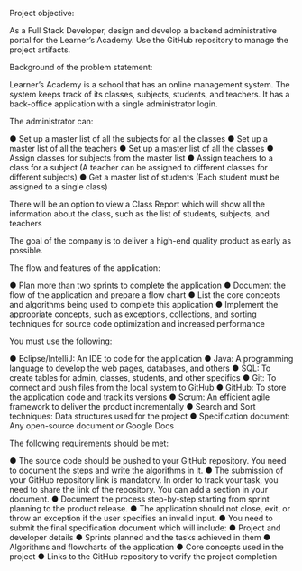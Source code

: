 Project objective:

As a Full Stack Developer, design and develop a backend administrative portal for the Learner’s Academy. Use the GitHub repository to manage the project artifacts.

Background of the problem statement:

Learner’s Academy is a school that has an online management system. The system keeps track of its classes, subjects, students, and teachers. It has a back-office application with a single administrator login.

The administrator can:

● Set up a master list of all the subjects for all the classes
● Set up a master list of all the teachers
● Set up a master list of all the classes
● Assign classes for subjects from the master list
● Assign teachers to a class for a subject (A teacher can be assigned to different classes for different subjects)
● Get a master list of students (Each student must be assigned to a single class)

There will be an option to view a Class Report which will show all the information about the class, such as the list of students, subjects, and teachers

The goal of the company is to deliver a high-end quality product as early as possible.

The flow and features of the application:

● Plan more than two sprints to complete the application
● Document the flow of the application and prepare a flow chart
● List the core concepts and algorithms being used to complete this application
● Implement the appropriate concepts, such as exceptions, collections, and sorting techniques for source code optimization and increased performance

You must use the following:

● Eclipse/IntelliJ: An IDE to code for the application
● Java: A programming language to develop the web pages, databases, and others
● SQL: To create tables for admin, classes, students, and other specifics
● Git: To connect and push files from the local system to GitHub
● GitHub: To store the application code and track its versions
● Scrum: An efficient agile framework to deliver the product incrementally
● Search and Sort techniques: Data structures used for the project
● Specification document: Any open-source document or Google Docs

The following requirements should be met:

● The source code should be pushed to your GitHub repository. You need to document the steps and write the algorithms in it.
● The submission of your GitHub repository link is mandatory. In order to track your task, you need to share the link of the repository. You can add a section in your document.
● Document the process step-by-step starting from sprint planning to the product release.
● The application should not close, exit, or throw an exception if the user specifies an invalid input.
● You need to submit the final specification document which will include:
● Project and developer details
● Sprints planned and the tasks achieved in them
● Algorithms and flowcharts of the application
● Core concepts used in the project
● Links to the GitHub repository to verify the project completion
